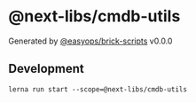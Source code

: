 # @next-libs/cmdb-utils

Generated by [@easyops/brick-scripts] v0.0.0

## Development

`lerna run start --scope=@next-libs/cmdb-utils`

[@easyops/brick-scripts]: https://github.com/easyops-cn/next-core/tree/master/packages/brick-scripts
